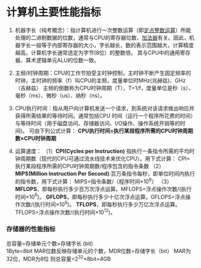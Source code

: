 


# 计算机主要性能指标
1. 机器字长（纯考概念）：指计算机进行一次整数运算（即[定点整数运算](https://zhida.zhihu.com/search?content_id=165966123&content_type=Article&match_order=1&q=%E5%AE%9A%E7%82%B9%E6%95%B4%E6%95%B0%E8%BF%90%E7%AE%97&zd_token=eyJhbGciOiJIUzI1NiIsInR5cCI6IkpXVCJ9.eyJpc3MiOiJ6aGlkYV9zZXJ2ZXIiLCJleHAiOjE3NTE0NjI4NjgsInEiOiLlrprngrnmlbTmlbDov5DnrpciLCJ6aGlkYV9zb3VyY2UiOiJlbnRpdHkiLCJjb250ZW50X2lkIjoxNjU5NjYxMjMsImNvbnRlbnRfdHlwZSI6IkFydGljbGUiLCJtYXRjaF9vcmRlciI6MSwiemRfdG9rZW4iOm51bGx9.4n5moP_mhEiIOJYwQIJSmZReYTnq8g--w9gpiDiW4Ok&zhida_source=entity)）所能处理的二进制数据的位数，通常与CPU的寄存器位数、[加法器](https://zhida.zhihu.com/search?content_id=165966123&content_type=Article&match_order=1&q=%E5%8A%A0%E6%B3%95%E5%99%A8&zd_token=eyJhbGciOiJIUzI1NiIsInR5cCI6IkpXVCJ9.eyJpc3MiOiJ6aGlkYV9zZXJ2ZXIiLCJleHAiOjE3NTE0NjI4NjgsInEiOiLliqDms5XlmagiLCJ6aGlkYV9zb3VyY2UiOiJlbnRpdHkiLCJjb250ZW50X2lkIjoxNjU5NjYxMjMsImNvbnRlbnRfdHlwZSI6IkFydGljbGUiLCJtYXRjaF9vcmRlciI6MSwiemRfdG9rZW4iOm51bGx9.-rJhZWUJTNnPtbs0McSUHituXNzTR-wOKTD49zEmv4c&zhida_source=entity)有关。因此，机器字长一般等于内部寄存器的大小，字长越长，数的表示范围越大，计算精度越高。计算机字长通常选定为字节(8位）的整数倍。
其与CPU中的通用寄存器、算术逻辑单元ALU的位数一致。

2. 主频/时钟周期：CPU的工作节拍受主时钟控制，主时钟不断产生固定频率的时钟，主时钟的频率（f）叫CPU的主频，度量单位时MHz(兆赫兹)、GHz（吉赫兹）
主频的倒数称为CPU时钟周期（T），T=1/f，度量单位是秒（s）、毫秒（ms）、微秒（us）、纳秒（ns）。

3. CPU执行时间：指从用户向计算机发送一个请求，到系统对该请求做出响应并获得所需结果的等待时间。通常包括CPU 时间（运行一个程序所花费的时间）与等待时间（用于磁盘访问、存储器访问、I/O操作、操作系统开销等的时间)。
可由下列公式计算：
**CPU执行时间=执行某段程序所需的CPU时钟周期数×CPU时钟周期**

4. 运算速度：
（1）**CPI(Cycles per Instruction)** 指执行一条指令所需的平均时钟周期数（现代的CPU可通过流水线技术来优化CPU）。用下式计算：
CPI=执行某段程序所需的CPU时钟周期数/程序包含的指令条数
  （2）**MIPS(Million Instruction Per Second)**:百万条指令每秒，即单位时间内执行的指令数，用下式计算：
  MIPS=指令条数/（程序时间×10$^6$）
 （3） **MFLOPS**，即每秒执行多少百万次浮点运算。MFLOPS=浮点操作次数/(执行时间×10$^6$)。
    **GFLOPS**，即每秒执行多少十亿次浮点运算。GFLOPS=浮点操作次数/(执行时间×10$^9$)。
    **TFLOPS**，即每秒执行多少万亿次浮点运算。TFLOPS=浮点操作次数/(执行时间×10$^1$$^2$)。

### 存储器的性能指标
总容量=存储单元个数×存储字长 (bit)  
1Byte=8bit
MAR位数反映存储单元的个数，MDR位数=存储字长（bit）
MAR为32位，MDR为8位
则总容量=2$^3$$^2$×8bit=4GB


<!--stackedit_data:
eyJoaXN0b3J5IjpbMTc4OTgxMjQ0NV19
-->